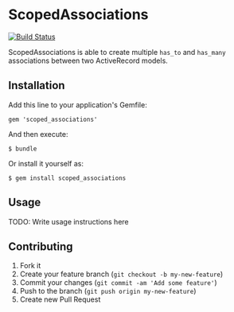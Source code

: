 # ScopedAssociations

[![Build Status](https://travis-ci.org/stefanoverna/scoped_associations.png?branch=master)](https://travis-ci.org/stefanoverna/scoped_associations)

ScopedAssociations is able to create multiple `has_to` and `has_many`
associations between two ActiveRecord models.

## Installation

Add this line to your application's Gemfile:

    gem 'scoped_associations'

And then execute:

    $ bundle

Or install it yourself as:

    $ gem install scoped_associations

## Usage

TODO: Write usage instructions here

## Contributing

1. Fork it
2. Create your feature branch (`git checkout -b my-new-feature`)
3. Commit your changes (`git commit -am 'Add some feature'`)
4. Push to the branch (`git push origin my-new-feature`)
5. Create new Pull Request

